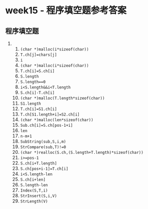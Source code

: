 # week15 - 程序填空题参考答案

## 程序填空题
1. 1. `(char *)malloc(i*sizeof(char))`
   2. `T.ch[j]=chars[j]`
   3. `i`
   4. `(char *)malloc(i*sizeof(char))`
   5. `T.ch[i]=S.ch[i]`
   6. `S.length`
   7. `S.length==0`
   8. `i<S.length&&i<T.length`
   9. `S.ch[i]-T.ch[i]`
   10. `(char *)malloc(T.length*sizeof(char))`
   11. `S1.length`
   12. `T.ch[i]=S1.ch[i]`
   13. `T.ch[S1.length+i]=S2.ch[i]`
   14. `(char *)malloc(len*sizeof(char))`
   15. `Sub.ch[i]=S.ch[pos-1+i]`
   16. `len`
   17. `n-m+1`
   18. `SubString(sub,S,i,m)`
   19. `StrCompare(sub,T)!=0`
   20. `(char *)realloc(S.ch,(S.length+T.length)*sizeof(char))`
   21. `i>=pos-1`
   22. `S.ch[i+T.length]`
   23. `S.ch[pos+i-1]=T.ch[i]`
   24. `i<S.length-len`
   25. `S.ch[i+len]`
   26. `S.length-len`
   27. `Index(S,T,i)`
   28. `StrInsert(S,i,V)`
   29. `StrLength(V)`